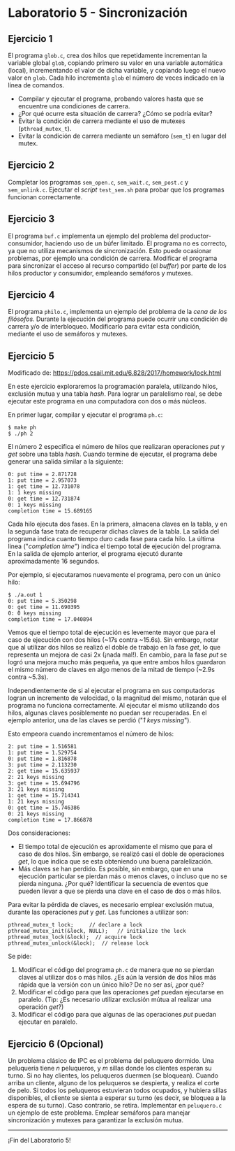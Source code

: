 # Laboratorio 5 - Sincronización

## Ejercicio 1
El programa `glob.c`, crea dos hilos que repetidamente incrementan la variable global `glob`, copiando primero su valor en una variable automática (local), incrementando el valor de dicha variable, y copiando luego el nuevo valor en `glob`. Cada hilo incrementa `glob` el número de veces indicado en la línea de comandos.
* Compilar y ejecutar el programa, probando valores hasta que se encuentre una condiciones de carrera.
* ¿Por qué ocurre esta situación de carrera? ¿Cómo se podría evitar?
* Evitar la condición de carrera mediante el uso de mutexes (`pthread_mutex_t`).
* Evitar la condición de carrera mediante un semáforo (`sem_t`) en lugar del mutex.

## Ejercicio 2
Completar los programas `sem_open.c`, `sem_wait.c`, `sem_post.c` y `sem_unlink.c`. Ejecutar el _script_ `test_sem.sh` para probar que los programas funcionan correctamente.

## Ejercicio 3
El programa `buf.c` implementa un ejemplo del problema del productor-consumidor, haciendo uso de un búfer limitado. El programa no es correcto, ya que no utiliza mecanismos de sincronización. Esto puede ocasionar problemas, por ejemplo una condición de carrera. Modificar el programa para sincronizar el acceso al recurso compartido (el _buffer_) por parte de los hilos productor y consumidor, empleando semáforos y mutexes.

## Ejercicio 4
El programa `philo.c`, implementa un ejemplo del problema de la _cena de los filósofos_. Durante la ejecución del programa puede ocurrir una condición de carrera y/o de interbloqueo. Modificarlo para evitar esta condición, mediante el uso de semáforos y mutexes.

## Ejercicio 5
Modificado de: https://pdos.csail.mit.edu/6.828/2017/homework/lock.html

En este ejercicio exploraremos la programación paralela, utilizando hilos, exclusión mutua y una tabla _hash_. Para lograr un paralelismo real, se debe ejecutar este programa en una computadora con dos o más núcleos. 

En primer lugar, compilar y ejecutar el programa `ph.c`:
```
$ make ph
$ ./ph 2
```
El número 2 especifica el número de hilos que realizaran operaciones _put_ y _get_ sobre una tabla _hash_. Cuando termine de ejecutar, el programa debe generar una salida similar a la siguiente:
```
0: put time = 2.871728
1: put time = 2.957073
1: get time = 12.731078
1: 1 keys missing
0: get time = 12.731874
0: 1 keys missing
completion time = 15.689165
```
Cada hilo ejecuta dos fases. En la primera, almacena claves en la tabla,
y en la segunda fase trata de recuperar dichas claves de la tabla. La salida del programa indica cuanto tiempo duro cada fase para cada hilo. La última linea ("_completion time_") indica el tiempo total de ejecución del programa. En la salida de ejemplo anterior, el programa ejecutó durante aproximadamente 16 segundos.

Por ejemplo, si ejecutaramos nuevamente el programa, pero con un único hilo:
```
$ ./a.out 1
0: put time = 5.350298
0: get time = 11.690395
0: 0 keys missing
completion time = 17.040894
```
Vemos que el tiempo total de ejecución es levemente mayor que para el caso de ejecución con dos hilos (~17s contra ~15.6s). Sin embargo, notar que al utilizar dos hilos se realizó el doble de trabajo en la fase _get_, lo que representa un mejora de casi 2x (¡nada mal!). En cambio, para la fase _put_ se logró una mejora mucho más pequeña, ya que entre ambos hilos guardaron el mismo número de claves en algo menos de la mitad de tiempo (~2.9s contra ~5.3s).

Independientemente de si al ejecutar el programa en sus computadoras logran un incremento de velocidad, o la magnitud del mismo, notarán que el programa no funciona correctamente. Al ejecutar el mismo utilizando dos hilos, algunas claves posiblemente no puedan ser recuperadas. En el ejemplo anterior, una de las claves se perdió ("_1 keys missing_").

Esto empeora cuando incrementamos el número de hilos:
```
2: put time = 1.516581
1: put time = 1.529754
0: put time = 1.816878
3: put time = 2.113230
2: get time = 15.635937
2: 21 keys missing
3: get time = 15.694796
3: 21 keys missing
1: get time = 15.714341
1: 21 keys missing
0: get time = 15.746386
0: 21 keys missing
completion time = 17.866878
```
Dos consideraciones:
- El tiempo total de ejecución es aproxidamente el mismo que para el caso de dos hilos. Sin embargo, se realizó casi el doble de operaciones _get_, lo que indica que se esta obteniendo una buena paralelización.
- Más claves se han perdido. Es posible, sin embargo, que en una ejecución particular se pierdan más o menos claves, o incluso que no se pierda ninguna. ¿Por qué? Identificar la secuencia de eventos que pueden llevar a que se pierda una clave en el caso de dos o más hilos.

Para evitar la pérdida de claves, es necesario emplear exclusión mutua, durante las operaciones _put_ y _get_. Las funciones a utilizar son:
```
pthread_mutex_t lock;     // declare a lock
pthread_mutex_init(&lock, NULL);   // initialize the lock
pthread_mutex_lock(&lock);  // acquire lock
pthread_mutex_unlock(&lock);  // release lock
```

Se pide:
1. Modificar el código del programa `ph.c` de manera que no se pierdan claves al utilizar dos o más hilos. ¿Es aún la versión de dos hilos más rápida que la versión con un único hilo? De no ser así, ¿por qué?
2. Modificar el código para que las operaciones _get_ puedan ejecutarse en paralelo. (Tip: ¿Es necesario utilizar exclusión mútua al realizar una operación _get_?)
3. Modificar el código para que algunas de las operaciones _put_ puedan ejecutar en paralelo.

## Ejercicio 6 (Opcional)
Un problema clásico de IPC es el problema del peluquero dormido. Una peluquería tiene *n* peluqueros, y *m* sillas donde los clientes esperan su turno. Si no hay clientes, los peluqueros duermen (se bloquean). Cuando arriba un cliente, alguno de los peluqueros se despierta, y realiza el corte de pelo. Si todos los peluqueros estuvieran todos ocupados, y hubiera sillas disponibles, el cliente se sienta a esperar su turno (es decir, se bloquea a la espera de su turno). Caso contrario, se retira. Implementar en `peluquero.c` un ejemplo de este problema. Emplear semáforos para manejar sincronización y mutexes para garantizar la exclusión mutua.

---

¡Fin del Laboratorio 5!